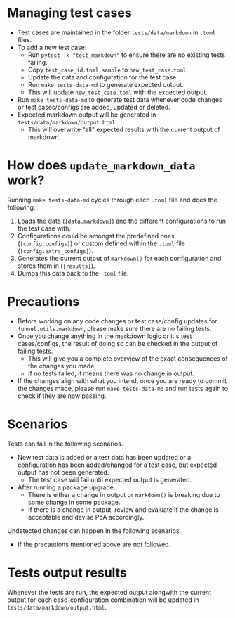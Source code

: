 # Managing test cases

-   Test cases are maintained in the folder `tests/data/markdown` in `.toml` files.
-   To add a new test case:
    -   Run `pytest -k "test_markdown"` to ensure there are no existing tests failing.
    -   Copy `test_case_id.toml.sample` to `new_test_case.toml`.
    -   Update the data and configuration for the test case.
    -   Run `make tests-data-md` to generate expected output.
    -   This will update `new_test_case.toml` with the expected output.
-   Run `make tests-data-md` to generate test data whenever code changes or test cases/configs are added, updated or deleted.
-   Expected markdown output will be generated in `tests/data/markdown/output.html`.
    -   This will overwrite "all" expected results with the current output of markdown.

# How does `update_markdown_data` work?

Running `make tests-data-md` cycles through each `.toml` file and does the following:

1.  Loads the data (`[data.markdown]`) and the different configurations to run the test case with.
1.  Configurations could be amongst the predefined ones (`[config.configs]`) or custom defined within the `.toml` file (`[config.extra_configs]`).
1.  Generates the current output of `markdown()` for each configuration and stores them in (`[results]`).
1.  Dumps this data back to the `.toml` file.

# Precautions

-   Before working on any code changes or test case/config updates for `funnel.utils.markdown`, please make sure there are no failing tests.
-   Once you change anything in the markdown logic or it's test cases/configs, the result of doing so can be checked in the output of failing tests.
    -   This will give you a complete overview of the exact consequences of the changes you made.
    -   If no tests failed, it means there was no change in output.
-   If the changes align with what you intend, once you are ready to commit the changes made, please run `make tests-data-md` and run tests again to check if they are now passing.

# Scenarios

Tests can fail in the following scenarios.

-   New test data is added or a test data has been updated or a configuration has been added/changed for a test case, but expected output has not been generated.
    -   The test case will fail until expected output is generated.
-   After running a package upgrade.
    -   There is either a change in output or `markdown()` is breaking due to some change in some package.
    -   If there is a change in output, review and evaluate if the change is acceptable and devise PoA accordingly.

Undetected changes can happen in the following scenarios.

-   If the precautions mentioned above are not followed.

# Tests output results

Whenever the tests are run, the expected output alongwith the current output for each case-configuration combination will be updated in `tests/data/markdown/output.html`.
